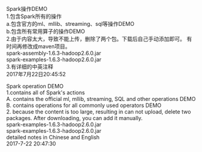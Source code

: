 Spark操作DEMO  
1.包含Spark所有的操作   
   a.包含官方的ml、mllib、streaming、sql等操作DEMO   
   b.包含所有常用算子的操作DEMO   
2.由于内容太大，导致不能上传，删除了两个包。下载后自己手动添加即可。 有时间再修改成maven项目。  
   spark-assembly-1.6.3-hadoop2.6.0.jar   
   spark-examples-1.6.3-hadoop2.6.0.jar   
3.有详细的中英注释   
2017年7月22日20:45:52  
  
Spark operation DEMO  
1.contains all of Spark's actions   
A. contains the official ml, mllib, streaming, SQL and other operations DEMO   
B. contains operations for all commonly used operators DEMO   
2. because the content is too large, resulting in can not upload, delete two packages. After downloading, you can add it manually.   
  spark-examples-1.6.3-hadoop2.6.0.jar   
  spark-examples-1.6.3-hadoop2.6.0.jar  
detailed notes in Chinese and English   
2017-7-22 20:47:30  
